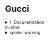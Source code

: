 # Gucci
<details>
      <summary>1. Documentation</summary>
      Test Plan

Test Cases

Traceability Matrix
</details>
#+html: <details><summary>spoiler warning</summary>
spoiler content
#+html: </details>
